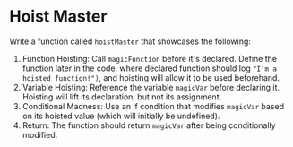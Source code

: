 # Hoist Master

Write a function called `hoistMaster` that showcases the following:

1. Function Hoisting:
   Call `magicFunction` before it's declared.
   Define the function later in the code, where declared function should log `"I'm a hoisted function!")`, and hoisting will allow it to be used beforehand.
2. Variable Hoisting:
   Reference the variable `magicVar` before declaring it.
   Hoisting will lift its declaration, but not its assignment.
3. Conditional Madness:
   Use an if condition that modifies `magicVar` based on its hoisted value (which will initially be undefined).
4. Return:
   The function should return `magicVar` after being conditionally modified.
